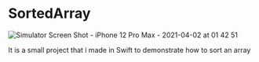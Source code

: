 # SortedArray
![Simulator Screen Shot - iPhone 12 Pro Max - 2021-04-02 at 01 42 51](https://user-images.githubusercontent.com/79055304/113361469-c2394080-9354-11eb-9fd7-5caff2095ef7.png)

It is a small project that i made in Swift to demonstrate how to sort an 
array
